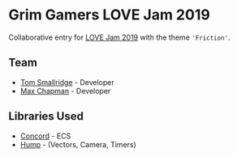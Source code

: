 # Grim Gamers LOVE Jam 2019

Collaborative entry for [LOVE Jam 2019](https://itch.io/jam/love2d-jam-2019) with the theme `'Friction'`.

## Team

* [Tom Smallridge](https://github.com/sundowns) - Developer
* [Max Chapman](https://github.com/chappos) - Developer

## Libraries Used

* [Concord](https://github.com/Tjakka5/Concord) - ECS
* [Hump](https://github.com/vrld/hump) - (Vectors, Camera, Timers)
